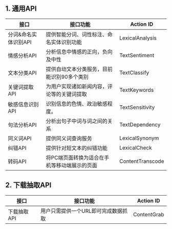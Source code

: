 ## 1. 通用API
|接口| 接口功能 | Action ID | 
|---------|---------|---------|
|分词&命名实体识别API|   提供智能分词、词性标注、命名实体识别功能 | LexicalAnalysis| 
|情感分析API|  分析信息中情感的正向，负向及中性 |TextSentiment| 
|文本分类API|  提供自动文本分类服务，目前能识别90多个类别 | TextClassify| 
|关键词提取API|  为用户实现诸如新闻内容，评论等的关键词提取 | TextKeywords| 
|敏感信息识别API|  识别信息的色情、政治敏感程度。 |  TextSensitivity | 
|句法分析API|  分析出句子中词与词之间的关系 |TextDependency| 
|同义词API|  提供同义词查询服务 | LexicalSynonym| 
|纠错API|  提供针对短文本的纠错功能 |  LexicalCheck| 
|转码API| 将PC端页面转换为适合在手机等移动端展示的页面 | ContentTranscode| 

## 2. 下载抽取API
|接口| 接口功能 | Action ID | 
|---------|---------|---------|
|下载抽取API| 用户只需提供一个URL即可完成数据抓取 | ContentGrab| 